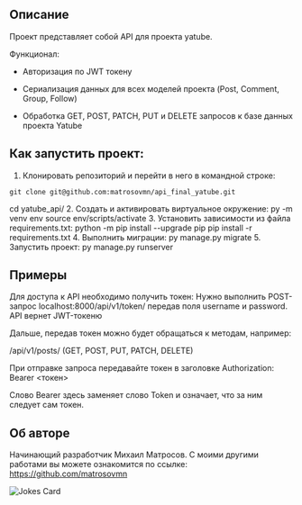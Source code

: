 ## Описание
Проект представляет собой API для проекта yatube.

Функционал:

* Авторизация по JWT токену

* Сериализация данных для всех моделей проекта (Post, Comment, Group, Follow)

* Обработка GET, POST, PATCH, PUT и DELETE запросов к базе данных проекта Yatube

## Как запустить проект:
1. Клонировать репозиторий и перейти в него в командной строке:
```
git clone git@github.com:matrosovmn/api_final_yatube.git
```
cd yatube_api/
2. Cоздать и активировать виртуальное окружение:
py -m venv env
source env/scripts/activate
3. Установить зависимости из файла requirements.txt:
python -m pip install --upgrade pip
pip install -r requirements.txt
4. Выполнить миграции:
py manage.py migrate
5. Запустить проект:
py manage.py runserver

## Примеры
Для доступа к API необходимо получить токен: Нужно выполнить POST-запрос localhost:8000/api/v1/token/ передав поля username и password. API вернет JWT-токеню

Дальше, передав токен можно будет обращаться к методам, например:

/api/v1/posts/ (GET, POST, PUT, PATCH, DELETE)

При отправке запроса передавайте токен в заголовке Authorization: Bearer <токен>

Слово Bearer здесь заменяет слово Token и означает, что за ним следует сам токен.

## Об авторе
Начинающий разработчик Михаил Матросов. С моими другими работами вы можете ознакомится по ссылке: https://github.com/matrosovmn

![Jokes Card](https://readme-jokes.vercel.app/api)
